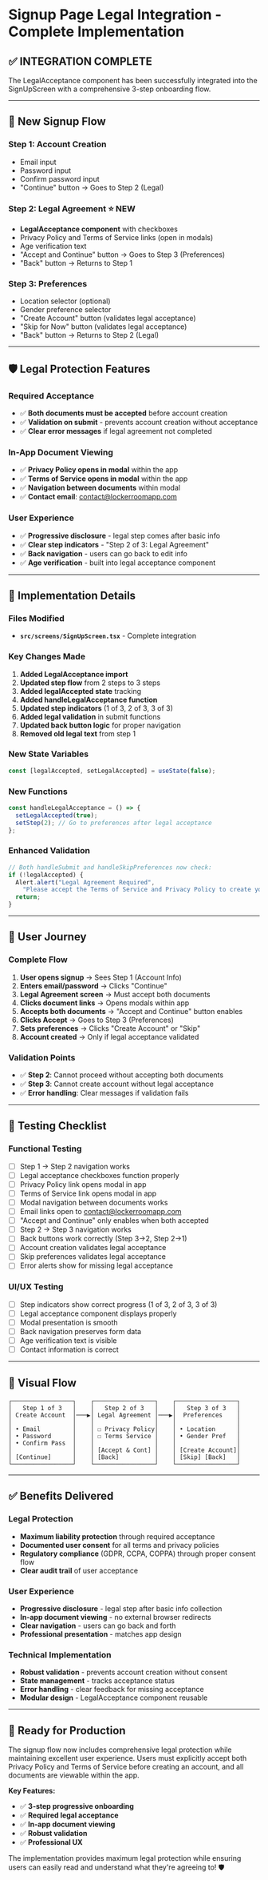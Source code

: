 # Signup Page Legal Integration - Complete Implementation

## ✅ **INTEGRATION COMPLETE**

The LegalAcceptance component has been successfully integrated into the SignUpScreen with a comprehensive 3-step onboarding flow.

---

## 🔄 **New Signup Flow**

### **Step 1: Account Creation**
- Email input
- Password input  
- Confirm password input
- "Continue" button → Goes to Step 2 (Legal)

### **Step 2: Legal Agreement** ⭐ **NEW**
- **LegalAcceptance component** with checkboxes
- Privacy Policy and Terms of Service links (open in modals)
- Age verification text
- "Accept and Continue" button → Goes to Step 3 (Preferences)
- "Back" button → Returns to Step 1

### **Step 3: Preferences**
- Location selector (optional)
- Gender preference selector
- "Create Account" button (validates legal acceptance)
- "Skip for Now" button (validates legal acceptance)
- "Back" button → Returns to Step 2 (Legal)

---

## 🛡️ **Legal Protection Features**

### **Required Acceptance**
- ✅ **Both documents must be accepted** before account creation
- ✅ **Validation on submit** - prevents account creation without acceptance
- ✅ **Clear error messages** if legal agreement not completed

### **In-App Document Viewing**
- ✅ **Privacy Policy opens in modal** within the app
- ✅ **Terms of Service opens in modal** within the app
- ✅ **Navigation between documents** within modal
- ✅ **Contact email**: contact@lockerroomapp.com

### **User Experience**
- ✅ **Progressive disclosure** - legal step comes after basic info
- ✅ **Clear step indicators** - "Step 2 of 3: Legal Agreement"
- ✅ **Back navigation** - users can go back to edit info
- ✅ **Age verification** - built into legal acceptance component

---

## 📱 **Implementation Details**

### **Files Modified**
- **`src/screens/SignUpScreen.tsx`** - Complete integration

### **Key Changes Made**
1. **Added LegalAcceptance import**
2. **Updated step flow** from 2 steps to 3 steps
3. **Added legalAccepted state** tracking
4. **Added handleLegalAcceptance function**
5. **Updated step indicators** (1 of 3, 2 of 3, 3 of 3)
6. **Added legal validation** in submit functions
7. **Updated back button logic** for proper navigation
8. **Removed old legal text** from step 1

### **New State Variables**
```typescript
const [legalAccepted, setLegalAccepted] = useState(false);
```

### **New Functions**
```typescript
const handleLegalAcceptance = () => {
  setLegalAccepted(true);
  setStep(2); // Go to preferences after legal acceptance
};
```

### **Enhanced Validation**
```typescript
// Both handleSubmit and handleSkipPreferences now check:
if (!legalAccepted) {
  Alert.alert("Legal Agreement Required", 
    "Please accept the Terms of Service and Privacy Policy to create your account.");
  return;
}
```

---

## 🎯 **User Journey**

### **Complete Flow**
1. **User opens signup** → Sees Step 1 (Account Info)
2. **Enters email/password** → Clicks "Continue"
3. **Legal Agreement screen** → Must accept both documents
4. **Clicks document links** → Opens modals within app
5. **Accepts both documents** → "Accept and Continue" button enables
6. **Clicks Accept** → Goes to Step 3 (Preferences)
7. **Sets preferences** → Clicks "Create Account" or "Skip"
8. **Account created** → Only if legal acceptance validated

### **Validation Points**
- ✅ **Step 2**: Cannot proceed without accepting both documents
- ✅ **Step 3**: Cannot create account without legal acceptance
- ✅ **Error handling**: Clear messages if validation fails

---

## 🧪 **Testing Checklist**

### **Functional Testing**
- [ ] Step 1 → Step 2 navigation works
- [ ] Legal acceptance checkboxes function properly
- [ ] Privacy Policy link opens modal in app
- [ ] Terms of Service link opens modal in app
- [ ] Modal navigation between documents works
- [ ] Email links open to contact@lockerroomapp.com
- [ ] "Accept and Continue" only enables when both accepted
- [ ] Step 2 → Step 3 navigation works
- [ ] Back buttons work correctly (Step 3→2, Step 2→1)
- [ ] Account creation validates legal acceptance
- [ ] Skip preferences validates legal acceptance
- [ ] Error alerts show for missing legal acceptance

### **UI/UX Testing**
- [ ] Step indicators show correct progress (1 of 3, 2 of 3, 3 of 3)
- [ ] Legal acceptance component displays properly
- [ ] Modal presentation is smooth
- [ ] Back navigation preserves form data
- [ ] Age verification text is visible
- [ ] Contact information is correct

---

## 🎨 **Visual Flow**

```
┌─────────────────┐    ┌─────────────────┐    ┌─────────────────┐
│   Step 1 of 3   │    │   Step 2 of 3   │    │   Step 3 of 3   │
│ Create Account  │───▶│ Legal Agreement │───▶│  Preferences    │
│                 │    │                 │    │                 │
│ • Email         │    │ ☐ Privacy Policy│    │ • Location      │
│ • Password      │    │ ☐ Terms Service │    │ • Gender Pref   │
│ • Confirm Pass  │    │                 │    │                 │
│                 │    │ [Accept & Cont] │    │ [Create Account]│
│ [Continue]      │    │ [Back]          │    │ [Skip] [Back]   │
└─────────────────┘    └─────────────────┘    └─────────────────┘
```

---

## ✅ **Benefits Delivered**

### **Legal Protection**
- **Maximum liability protection** through required acceptance
- **Documented user consent** for all terms and privacy policies
- **Regulatory compliance** (GDPR, CCPA, COPPA) through proper consent flow
- **Clear audit trail** of user acceptance

### **User Experience**
- **Progressive disclosure** - legal step after basic info collection
- **In-app document viewing** - no external browser redirects
- **Clear navigation** - users can go back and forth
- **Professional presentation** - matches app design

### **Technical Implementation**
- **Robust validation** - prevents account creation without consent
- **State management** - tracks acceptance status
- **Error handling** - clear feedback for missing acceptance
- **Modular design** - LegalAcceptance component reusable

---

## 🚀 **Ready for Production**

The signup flow now includes comprehensive legal protection while maintaining excellent user experience. Users must explicitly accept both Privacy Policy and Terms of Service before creating an account, and all documents are viewable within the app.

**Key Features:**
- ✅ **3-step progressive onboarding**
- ✅ **Required legal acceptance**
- ✅ **In-app document viewing**
- ✅ **Robust validation**
- ✅ **Professional UX**

The implementation provides maximum legal protection while ensuring users can easily read and understand what they're agreeing to! 🛡️
